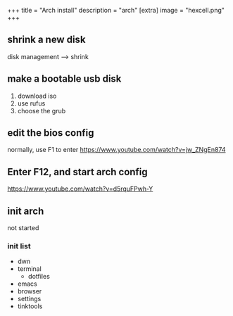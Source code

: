 +++
title = "Arch install"
description = "arch"
[extra]
image = "hexcell.png"
+++

## shrink a new disk 

disk management --> shrink

## make a bootable usb disk

1. download iso
2. use rufus
3. choose the grub

## edit the bios config
normally, use F1 to enter
https://www.youtube.com/watch?v=jw_ZNgEn874

## Enter F12, and start arch config

https://www.youtube.com/watch?v=d5rquFPwh-Y

## init arch
not started

### init list
- dwn
- terminal
    - dotfiles
- emacs
- browser
- settings
- tinktools
